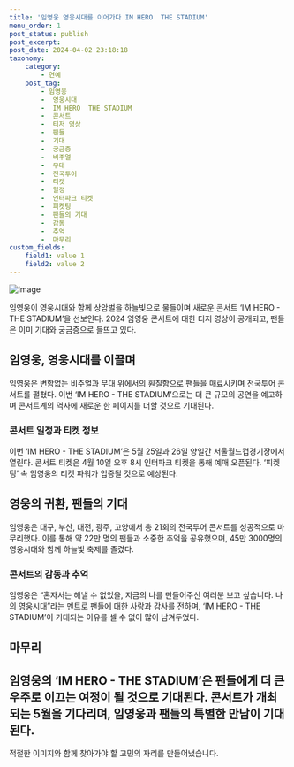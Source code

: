 ```yaml
---
title: '임영웅 영웅시대를 이어가다 IM HERO  THE STADIUM'
menu_order: 1
post_status: publish
post_excerpt: 
post_date: 2024-04-02 23:18:18
taxonomy:
    category:
        - 연예
    post_tag:
        - 임영웅
        -  영웅시대
        -  IM HERO  THE STADIUM
        -  콘서트
        -  티저 영상
        -  팬들
        -  기대
        -  궁금증
        -  비주얼
        -  무대
        -  전국투어
        -  티켓
        -  일정
        -  인터파크 티켓
        -  피켓팅
        -  팬들의 기대
        -  감동
        -  추억
        -  마무리
custom_fields:
    field1: value 1
    field2: value 2
---
```


![Image](https://mimgnews.pstatic.net/image/117/2024/04/02/0003818355_001_20240402080801240.jpg?type=w540)

임영웅이 영웅시대와 함께 상암벌을 하늘빛으로 물들이며 새로운 콘서트 ‘IM HERO - THE STADIUM’을 선보인다. 2024 임영웅 콘서트에 대한 티저 영상이 공개되고, 팬들은 이미 기대와 궁금증으로 들뜨고 있다.
## 임영웅, 영웅시대를 이끌며
임영웅은 변함없는 비주얼과 무대 위에서의 훤칠함으로 팬들을 매료시키며 전국투어 콘서트를 펼쳤다. 이번 ‘IM HERO - THE STADIUM’으로는 더 큰 규모의 공연을 예고하며 콘서트계의 역사에 새로운 한 페이지를 더할 것으로 기대된다.
### 콘서트 일정과 티켓 정보
이번 ‘IM HERO - THE STADIUM’은 5월 25일과 26일 양일간 서울월드컵경기장에서 열린다. 콘서트 티켓은 4월 10일 오후 8시 인터파크 티켓을 통해 예매 오픈된다. ‘피켓팅’ 속 임영웅의 티켓 파워가 입증될 것으로 예상된다.
## 영웅의 귀환, 팬들의 기대
임영웅은 대구, 부산, 대전, 광주, 고양에서 총 21회의 전국투어 콘서트를 성공적으로 마무리했다. 이를 통해 약 22만 명의 팬들과 소중한 추억을 공유했으며, 45만 3000명의 영웅시대와 함께 하늘빛 축제를 즐겼다.
### 콘서트의 감동과 추억
임영웅은 “혼자서는 해낼 수 없었을, 지금의 나를 만들어주신 여러분 보고 싶습니다. 나의 영웅시대”라는 멘트로 팬들에 대한 사랑과 감사를 전하며, ‘IM HERO - THE STADIUM’이 기대되는 이유를 셀 수 없이 많이 남겨두었다.
## 마무리
임영웅의 ‘IM HERO - THE STADIUM’은 팬들에게 더 큰 우주로 이끄는 여정이 될 것으로 기대된다. 콘서트가 개최되는 5월을 기다리며, 임영웅과 팬들의 특별한 만남이 기대된다.
---
적절한 이미지와 함께 찾아가야 할 고민의 자리를 만들어냈습니다.

